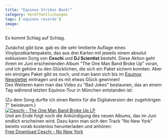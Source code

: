 ```yaml
---
title: "Equinox Strikes Back!"
category: Veröffentlichungen
tags: ['equinox records']
image: 
---
```


Es kommt Schlag auf Schlag.  
  
Zunächst gibt bzw. gab es die sehr limitierte Auflage eines Vinylpostkartenpakets, das aus drei Karten mit jeweils einem absolut exklusiven Song von **Ceschi** und **DJ Scientist** besteht. Diese Aktion geht ihrem im Juni erscheinenden Album "The One Man Band Broke Up" voran, und ich gehöre zu den Glücklichen, die sich ein Paket sichern konnten. Aber ein einziges Paket gibt es noch, und man kann sich bis im [Equinox Newsletter](http://www.e-q-x.net/news/2010/04/ceschi-postcard-package/) eintragen und es mit etwas Glück gewinnen!  
Des Weiteren kann man das Video zu "Bad Jokes" bestaunen, das an einem Tag während letzten Equinox-Tour in München entstanden ist:  
  
(Zu dem Song durfte ich einen Remix für die Digitalversion der zugehörigen 7" beisteuern.)  
[![](http://www.misantropolis.de/wp-content/uploads/2010/04/ceschi_-_one_man_band.jpg "Ceschi - The One Man Band Broke Up LP")](http://www.misantropolis.de/wp-content/uploads/2010/04/ceschi_-_one_man_band.jpg)  
Und am Ende folgt noch die Ankündigung des neuen Albums, das im Juni endlich erscheinen wird. Dazu kann man sich den Track "No New York" bereits vorab kostenlos herunterladen und anhören:  
[Free Download Ceschi - No New York](http://download.e-q-x.net/eqx023/eqx023_ceschi_-_no_new_york.zip)